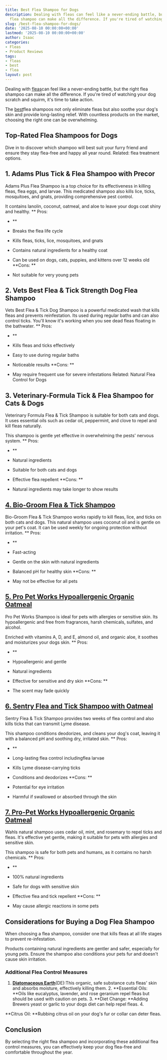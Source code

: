 ```yaml
---
title: Best Flea Shampoo for Dogs
description: Dealing with fleas can feel like a never-ending battle, but the right
  flea shampoo can make all the difference. If you're tired of watching your dog scratch...
slug: /best-flea-shampoo-for-dogs/
date: '2025-08-10 00:00:00+00:00'
lastmod: '2025-08-10 00:00:00+00:00'
author: Isaac
categories:
- Fleas
- Product Reviews
tags:
- fleas
- best
- flea
layout: post
---
```

Dealing with [fleas](https://pestpolicy.com/best-flea-carpet-powder/)can feel like a never-ending battle, but the right flea shampoo can make all the difference. If you're tired of watching your dog scratch and squirm, it's time to take action.

The [best](https://pestpolicy.com/best-flea-collar-for-dogs/)flea shampoos not only eliminate fleas but also soothe your dog's skin and provide long-lasting relief. With countless products on the market, choosing the right one can be overwhelming.

##  Top-Rated Flea Shampoos for Dogs

Dive in to discover which shampoo will best suit your furry friend and ensure they stay flea-free and happy all year round. Related: flea treatment options.

##  **1. Adams Plus Tick & Flea Shampoo with Precor**

Adams Plus Flea Shampoo is a top choice for its effectiveness in killing fleas, flea eggs, and larvae. This medicated shampoo also kills lice, ticks, mosquitoes, and gnats, providing comprehensive pest control.

It contains lanolin, coconut, oatmeal, and aloe to leave your dogs coat shiny and healthy. **
Pros:

- **

- Breaks the flea life cycle

- Kills fleas, ticks, lice, mosquitoes, and gnats

- Contains natural ingredients for a healthy coat

- Can be used on dogs, cats, puppies, and kittens over 12 weeks old **Cons: **

- Not suitable for very young pets

##  **2. Vets Best Flea & Tick Strength Dog Flea Shampoo**

Vets Best Flea & Tick Dog Shampoo is a powerful medicated wash that kills fleas and prevents reinfestation. Its used during regular baths and can also control ticks. You'll know it's working when you see dead fleas floating in the bathwater. **
Pros:

- **

- Kills fleas and ticks effectively

- Easy to use during regular baths

- Noticeable results **Cons: **

- May require frequent use for severe infestations Related: Natural Flea Control for Dogs

##  **3. Veterinary-Formula Tick & Flea Shampoo for Cats & Dogs**

Veterinary Formula Flea & Tick Shampoo is suitable for both cats and dogs. It uses essential oils such as cedar oil, peppermint, and clove to repel and kill fleas naturally.

This shampoo is gentle yet effective in overwhelming the pests' nervous system. **
Pros:

- **

- Natural ingredients

- Suitable for both cats and dogs

- Effective flea repellent **Cons: **

- Natural ingredients may take longer to show results

##  [4. Bio-Groom Flea & Tick Shampoo](https://www.amazon.com/dp/B001EUE8SU?&linkCode=ll1&tag=p-policy-20&linkId=eba7469901b773422aee8d03d91b4c40&language=en_US&ref_=as_li_ss_tl)

Bio-Groom Flea & Tick Shampoo works rapidly to kill fleas, lice, and ticks on both cats and dogs. This natural shampoo uses coconut oil and is gentle on your pet's coat. It can be used weekly for ongoing protection without irritation. **
Pros:

- **

- Fast-acting

- Gentle on the skin with natural ingredients

- Balanced pH for healthy skin **Cons: **

- May not be effective for all pets

##  [5. Pro Pet Works Hypoallergenic Organic Oatmeal](https://www.amazon.com/dp/B018FGSTT4?&linkCode=ll1&tag=p-policy-20&linkId=1603165fdfedf4b85f0e826e19fbf237&language=en_US&ref_=as_li_ss_tl)

Pro Pet Works Shampoo is ideal for pets with allergies or sensitive skin. Its hypoallergenic and free from fragrances, harsh chemicals, sulfates, and alcohol.

Enriched with vitamins A, D, and E, almond oil, and organic aloe, it soothes and moisturizes your dogs skin. **
Pros:

- **

- Hypoallergenic and gentle

- Natural ingredients

- Effective for sensitive and dry skin **Cons: **

- The scent may fade quickly

##  [6. Sentry Flea and Tick Shampoo with Oatmeal](https://www.amazon.com/dp/B001VIY6GO?th=1&linkCode=ll1&tag=p-policy-20&linkId=cb014f5f1069d0ac7fe4f4283b41c521&language=en_US&ref_=as_li_ss_tl)

Sentry Flea & Tick Shampoo provides two weeks of flea control and also kills ticks that can transmit Lyme disease.

This shampoo conditions deodorizes, and cleans your dog's coat, leaving it with a balanced pH and soothing dry, irritated skin. **
Pros:

- **

- Long-lasting flea control includingflea larvae

- Kills Lyme disease-carrying ticks

- Conditions and deodorizes **Cons: **

- Potential for eye irritation

- Harmful if swallowed or absorbed through the skin

##  [7. Pro-Pet Works Hypoallergenic Organic Oatmeal](https://www.amazon.com/dp/B018FGSTT4?&linkCode=ll1&tag=p-policy-20&linkId=ba1c3aec635ff313f7cc3541c8716718&language=en_US&ref_=as_li_ss_tl)

Wahls natural shampoo uses cedar oil, mint, and rosemary to repel ticks and fleas. It's effective yet gentle, making it suitable for pets with allergies and sensitive skin.

This shampoo is safe for both pets and humans, as it contains no harsh chemicals. **
Pros:

- **

- 100% natural ingredients

- Safe for dogs with sensitive skin

- Effective flea and tick repellent **Cons: **

- May cause allergic reactions in some pets

##  Considerations for Buying a Dog Flea Shampoo

When choosing a flea shampoo, consider one that kills fleas at all life stages to prevent re-infestation.

Products containing natural ingredients are gentler and safer, especially for young pets. Ensure the shampoo also conditions your pets fur and doesn't cause skin irritation.

###  Additional Flea Control Measures

1. [**Diatomaceous Earth**](https://pestpolicy.com/diatomaceous-earth-for-fleas/)(DE):This organic, safe substance cuts fleas' skin and absorbs moisture, effectively killing them. 2. **Essential Oils: **Oils like eucalyptus, lavender, and rose geranium repel fleas but should be used with caution on pets. 3. **Diet Change: **Adding Brewers yeast or garlic to your dogs diet can help repel fleas. 4.

**Citrus Oil: **Rubbing citrus oil on your dog's fur or collar can deter fleas.

##  Conclusion

By selecting the right flea shampoo and incorporating these additional flea control measures, you can effectively keep your dog flea-free and comfortable throughout the year.